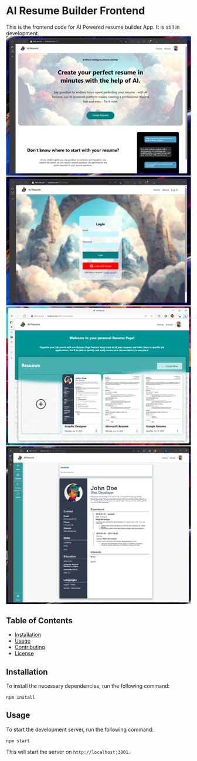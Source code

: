 # AI Resume Builder Frontend

This is the frontend code for AI Powered resume builder App. It is still in development.
![landing page](https://github.com/santy81855/ResumeBuilder_Frontend/blob/main/github_images/landing_page.png?raw=true)
![login page](https://github.com/santy81855/ResumeBuilder_Frontend/blob/main/github_images/login_page.png?raw=true)
![resume page](https://github.com/santy81855/ResumeBuilder_Frontend/blob/main/github_images/resume-page.png?raw=true)
![edit page](https://github.com/santy81855/ResumeBuilder_Frontend/blob/main/github_images/edit_page.png?raw=true)

## Table of Contents

- [Installation](#installation)
- [Usage](#usage)
- [Contributing](#contributing)
- [License](#license)

## Installation

To install the necessary dependencies, run the following command:
```
npm install
```
## Usage
To start the development server, run the following command:
```
npm start
```

This will start the server on `http://localhost:3001`.
